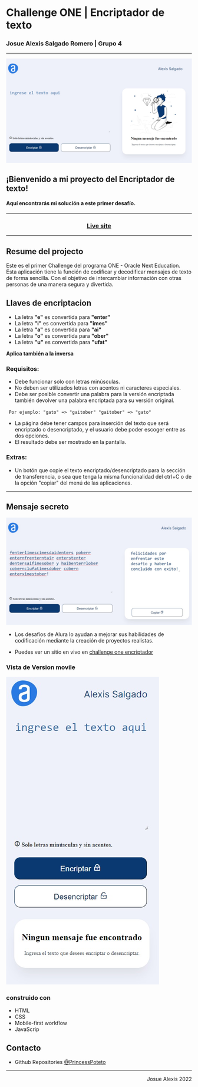 # Challenge ONE | Encriptador de texto
### Josue Alexis Salgado Romero | Grupo 4
---
![preview screenshot](./img/desktop%20_challenge.jpeg)

## ¡Bienvenido a mi proyecto del Encriptador de texto!

#### Aquí encontrarás mi solución a este primer desafío.
---

<div align="center">
  <h3>
    <a href="https://princesspoteto.github.io/challenge-one-encriptador-latam/">
      Live site
    </a>
  </h3>
</div>

---

## Resume del projecto

Este es el primer Challenge del programa ONE - Oracle Next Education. Esta aplicación tiene la función de codificar y decodificar mensajes de texto de forma sencilla. Con el objetivo de intercambiar información con otras personas de una manera segura y divertida.

## Llaves de encriptacion


- La letra **"e"** es convertida para **"enter"**
- La letra **"i"** es convertida para **"imes"**
- La letra **"a"** es convertida para **"ai"**
- La letra **"o"** es convertida para **"ober"**
- La letra **"u"** es convertida para **"ufat"**

**Aplica también a la inversa**

### Requisitos:

- Debe funcionar solo con letras minúsculas.
- No deben ser utilizados letras con acentos ni caracteres especiales.
- Debe ser posible convertir una palabra para la versión encriptada también devolver una palabra encriptada para su versión original.

` Por ejemplo: "gato" => "gaitober" "gaitober" => "gato"`


- La página debe tener campos para inserción del texto que será encriptado o desencriptado, y el usuario debe poder escoger entre as dos opciones.
- El resultado debe ser mostrado en la pantalla.

### Extras:

- Un botón que copie el texto encriptado/desencriptado para la sección de transferencia, o sea que tenga la misma funcionalidad del ctrl+C o de la opción "copiar" del menú de las aplicaciones.

---

<!-- Overview section -->

## Mensaje secreto
![Mensaje decifrado screenshot](./img/desktop_challenge_secret_msj.jpeg)

- Los desafíos de Alura lo ayudan a mejorar sus habilidades de codificación mediante la creación de proyectos realistas.

- Puedes ver un sitio en vivo en [challenge one encriptador](https://princesspoteto.github.io/challenge-one-encriptador-latam/)

### Vista de Version movile
![preview screenshot](./img/movile_challenge.jpeg)

### construido con

- HTML
- CSS
- Mobile-first workflow
- JavaScrip

<!-- Contact section -->

##  Contacto

- Github Repositories [@PrincessPoteto](https://github.com/PrincessPoteto)

---

<div align="right">
    <p>Josue Alexis 2022</p>
</div>